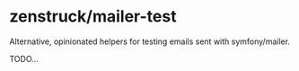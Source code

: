 # zenstruck/mailer-test

Alternative, opinionated helpers for testing emails sent with symfony/mailer.

TODO...
